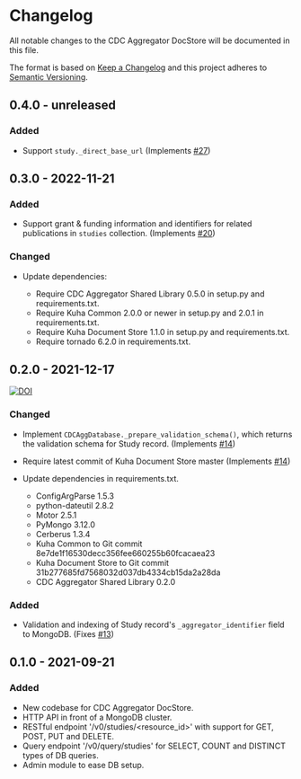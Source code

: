 # Changelog

All notable changes to the CDC Aggregator DocStore will be documented in this file.

The format is based on [Keep a Changelog](http://keepachangelog.com/en/1.0.0/) and this project adheres to [Semantic Versioning](http://semver.org/spec/v2.0.0.html).


## 0.4.0 - unreleased

### Added

- Support `study._direct_base_url` (Implements
  [#27](https://github.com/cessda/cessda.cdc.aggregator.doc-store/issues/27))


## 0.3.0 - 2022-11-21

### Added

- Support grant & funding information and identifiers for related
  publications in `studies` collection. (Implements
  [#20](https://github.com/cessda/cessda.cdc.aggregator.doc-store/issues/20))

### Changed

- Update dependencies:

  - Require CDC Aggregator Shared Library 0.5.0 in setup.py and
    requirements.txt.
  - Require Kuha Common 2.0.0 or newer in setup.py and 2.0.1 in requirements.txt.
  - Require Kuha Document Store 1.1.0 in setup.py and requirements.txt.
  - Require tornado 6.2.0 in requirements.txt.


## 0.2.0 - 2021-12-17
[![DOI](https://zenodo.org/badge/DOI/10.5281/zenodo.5779898.svg)](https://doi.org/10.5281/zenodo.5779898)

### Changed

- Implement `CDCAggDatabase._prepare_validation_schema()`, which
  returns the validation schema for Study record.
  (Implements [#14](https://github.com/cessda/cessda.cdc.aggregator.doc-store/issues/14))
- Require latest commit of Kuha Document Store master
  (Implements [#14](https://github.com/cessda/cessda.cdc.aggregator.doc-store/issues/14))
- Update dependencies in requirements.txt.

  - ConfigArgParse 1.5.3
  - python-dateutil 2.8.2
  - Motor 2.5.1
  - PyMongo 3.12.0
  - Cerberus 1.3.4
  - Kuha Common to Git commit 8e7de1f16530decc356fee660255b60fcacaea23
  - Kuha Document Store to Git commit 31b277685fd7568032d037db4334cb15da2a28da
  - CDC Aggregator Shared Library 0.2.0

### Added

- Validation and indexing of Study record's `_aggregator_identifier` field to MongoDB.
  (Fixes [#13](https://github.com/cessda/cessda.cdc.aggregator.doc-store/issues/13))


## 0.1.0 - 2021-09-21

### Added

- New codebase for CDC Aggregator DocStore.
- HTTP API in front of a MongoDB cluster.
- RESTful endpoint '/v0/studies/<resource_id>' with support for GET, POST, PUT and DELETE.
- Query endpoint '/v0/query/studies' for SELECT, COUNT and DISTINCT types of DB queries.
- Admin module to ease DB setup.
